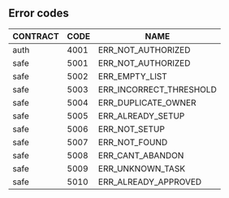 ## Error codes
|CONTRACT|CODE|NAME|
|-|-|-|
|auth|4001|ERR_NOT_AUTHORIZED|
|safe|5001|ERR_NOT_AUTHORIZED|
|safe|5002|ERR_EMPTY_LIST|
|safe|5003|ERR_INCORRECT_THRESHOLD|
|safe|5004|ERR_DUPLICATE_OWNER|
|safe|5005|ERR_ALREADY_SETUP|
|safe|5006|ERR_NOT_SETUP|
|safe|5007|ERR_NOT_FOUND|
|safe|5008|ERR_CANT_ABANDON|
|safe|5009|ERR_UNKNOWN_TASK|
|safe|5010|ERR_ALREADY_APPROVED|